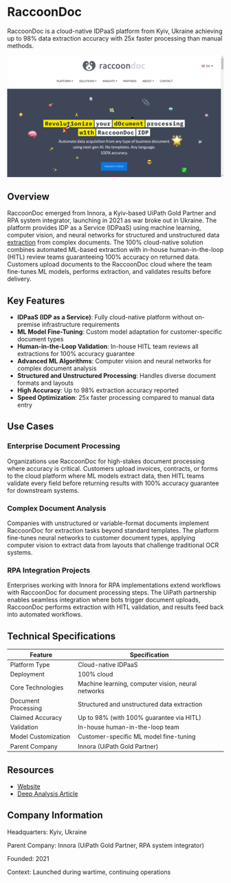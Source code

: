 # RaccoonDoc

RaccoonDoc is a cloud-native IDPaaS platform from Kyiv, Ukraine achieving up to 98% data extraction accuracy with 25x faster processing than manual methods.

![RaccoonDoc](assets\raccoondoc.png)


## Overview

RaccoonDoc emerged from Innora, a Kyiv-based UiPath Gold Partner and RPA system integrator, launching in 2021 as war broke out in Ukraine. The platform provides IDP as a Service (IDPaaS) using machine learning, computer vision, and neural networks for structured and unstructured data [extraction](../../capabilities/extraction/index.md) from complex documents. The 100% cloud-native solution combines automated ML-based extraction with in-house human-in-the-loop (HITL) review teams guaranteeing 100% accuracy on returned data. Customers upload documents to the RaccoonDoc cloud where the team fine-tunes ML models, performs extraction, and validates results before delivery.

## Key Features

- **IDPaaS (IDP as a Service)**: Fully cloud-native platform without on-premise infrastructure requirements
- **ML Model Fine-Tuning**: Custom model adaptation for customer-specific document types
- **Human-in-the-Loop Validation**: In-house HITL team reviews all extractions for 100% accuracy guarantee
- **Advanced ML Algorithms**: Computer vision and neural networks for complex document analysis
- **Structured and Unstructured Processing**: Handles diverse document formats and layouts
- **High Accuracy**: Up to 98% extraction accuracy reported
- **Speed Optimization**: 25x faster processing compared to manual data entry

## Use Cases

### Enterprise Document Processing
Organizations use RaccoonDoc for high-stakes document processing where accuracy is critical. Customers upload invoices, contracts, or forms to the cloud platform where ML models extract data, then HITL teams validate every field before returning results with 100% accuracy guarantee for downstream systems.

### Complex Document Analysis
Companies with unstructured or variable-format documents implement RaccoonDoc for extraction tasks beyond standard templates. The platform fine-tunes neural networks to customer document types, applying computer vision to extract data from layouts that challenge traditional OCR systems.

### RPA Integration Projects
Enterprises working with Innora for RPA implementations extend workflows with RaccoonDoc for document processing steps. The UiPath partnership enables seamless integration where bots trigger document uploads, RaccoonDoc performs extraction with HITL validation, and results feed back into automated workflows.

## Technical Specifications

| Feature | Specification |
|---------|---------------|
| Platform Type | Cloud-native IDPaaS |
| Deployment | 100% cloud |
| Core Technologies | Machine learning, computer vision, neural networks |
| Document Processing | Structured and unstructured data extraction |
| Claimed Accuracy | Up to 98% (with 100% guarantee via HITL) |
| Validation | In-house human-in-the-loop team |
| Model Customization | Customer-specific ML model fine-tuning |
| Parent Company | Innora (UiPath Gold Partner) |

## Resources

- [Website](https://raccoondoc.com)
- [Deep Analysis Article](https://www.deep-analysis.net/out-of-ukraine-an-idp-startup-story/)

## Company Information

Headquarters: Kyiv, Ukraine

Parent Company: Innora (UiPath Gold Partner, RPA system integrator)

Founded: 2021

Context: Launched during wartime, continuing operations 